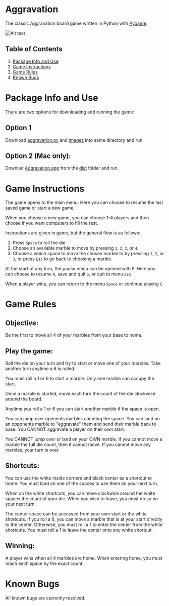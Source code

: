 # Aggravation

The classic Aggravation board game written in Python with [Pygame](https://www.pygame.org/wiki/about).

![Alt text](images/board.png)

## Table of Contents

1. [Package Info and Use](#Package-Info-and-Use)
2. [Game Instructions](#Game-Instructions)
3. [Game Rules](#Game-Rules)
4. [Known Bugs](#Known-Bugs)

# Package Info and Use

There are two options for downloading and running the game:

## Option 1
Download [aggravation.py](https://github.com/vaughntastic77/Aggravation/tree/main/aggravation.py) and [images](https://github.com/vaughntastic77/Aggravation/tree/main/images) into same directory and run.

## Option 2 (Mac only):
Downlad [Aggravation.app](https://github.com/vaughntastic77/Aggravation/tree/main/package/dist/Aggravation.app) from the [dist](https://github.com/vaughntastic77/Aggravation/tree/main/package/dist) folder and run.

# Game Instructions

The game opens to the main menu. Here you can choose to resume the last saved game or start a new game.

When you choose a new game, you can choose 1-4 players and then choose if you want computers to fill the rest.

Instructions are given in game, but the general flow is as follows:
1. Press `Space` to roll the die
2. Choose an available marble to move by pressing `1`, `2`, `3`, or `4`.
3. Choose a which space to move the chosen marble to by pressing `1`, `2`, or `3`, or press `Esc` to go back to choosing a marble.

At the start of any turn, the pause menu can be opened with `P`. Here you can choose to resume `R`, save and quit `S`, or quit to menu `Esc`.

When a player wins, you can return to the menu `Space` or continue playing `C`.

# Game Rules

## Objective:
Be the first to move all 4 of your marbles from your base to home.

## Play the game:
Roll the die on your turn and try to start or move one of your marbles. Take another turn anytime a 6 is rolled.

You must roll a 1 or 6 to start a marble. Only one marble can occupy the start.

Once a marble is started, move each turn the count of the die clockwise around the board.

Anytime you roll a 1 or 6 you can start another marble if the space is open.

You can jump over openents marbles counting the space. You can land on an opponents marble to "aggravate" them and send their marble back to base. You CANNOT aggravate a player on their own start.

You CANNOT jump over or land on your OWN marble. If you cannot move a marble the full die count, then it cannot move. If you cannot move any marbles, your turn is over.

## Shortcuts:
You can use the white inside corners and black center as a shortcut to home. You must land on one of the spaces to use them on your next turn.

When on the white shortcuts, you can move clockwise around the white spaces the count of your die. When you wish to leave, you must do so on your next turn.

The center space can be accessed from your own start or the white shortcuts. If you roll a 6, you can move a marble that is at your start directly to the center. Otherwise, you must roll a 1 to enter the center from the white shortcuts. You must roll a 1 to leave the center onto any white shortcut.

## Winning:
A player wins when all 4 marbles are home. When entering home, you must reach each space by the exact count.

# Known Bugs

All known bugs are currently resolved.
